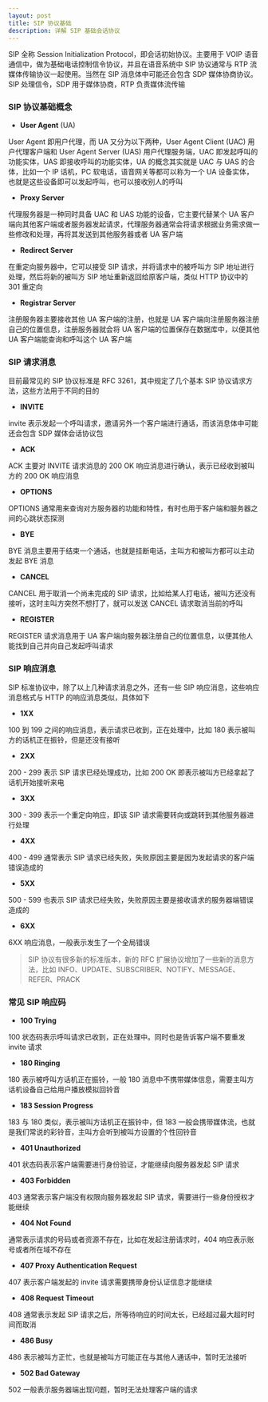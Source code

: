 ```yaml
---
layout: post
title: SIP 协议基础
description: 详解 SIP 基础会话协议
---
```


SIP 全称 Session Initialization Protocol，即会话初始协议。主要用于 VOIP 语音通信中，做为基础电话控制信令协议，并且在语音系统中 SIP 协议通常与 RTP 流媒体传输协议一起使用。当然在 SIP 消息体中可能还会包含 SDP 媒体协商协议。SIP 处理信令，SDP 用于媒体协商，RTP 负责媒体流传输

### SIP 协议基础概念

* **User Agent** (UA)

User Agent 即用户代理，而 UA 又分为以下两种，User Agent Client (UAC) 用户代理客户端和 User Agent Server (UAS) 用户代理服务端，UAC 即发起呼叫的功能实体，UAS 即接收呼叫的功能实体，UA 的概念其实就是 UAC 与 UAS 的合体，比如一个 IP 话机，PC 软电话，语音网关等都可以称为一个 UA 设备实体，也就是这些设备即可以发起呼叫，也可以接收别人的呼叫

* **Proxy Server**

代理服务器是一种同时具备 UAC 和 UAS 功能的设备，它主要代替某个 UA 客户端向其他客户端或者服务器发起请求，代理服务器通常会将请求根据业务需求做一些修改和处理，再将其发送到其他服务器或者 UA 客户端

* **Redirect Server**

在重定向服务器中，它可以接受 SIP 请求，并将请求中的被呼叫方 SIP 地址进行处理，然后将新的被叫方 SIP 地址重新返回给原客户端，类似 HTTP 协议中的 301 重定向

* **Registrar Server**

注册服务器主要接收其他 UA 客户端的注册，也就是 UA 客户端向注册服务器注册自己的位置信息，注册服务器就会将 UA 客户端的位置保存在数据库中，以便其他 UA 客户端能查询和呼叫这个 UA 客户端

### SIP 请求消息

目前最常见的 SIP 协议标准是 RFC 3261，其中规定了几个基本 SIP 协议请求方法，这些方法用于不同的目的

* **INVITE**

invite 表示发起一个呼叫请求，邀请另外一个客户端进行通话，而该消息体中可能还会包含 SDP 媒体会话协议包

* **ACK**

ACK 主要对 INVITE 请求消息的 200 OK 响应消息进行确认，表示已经收到被叫方的 200 OK 响应消息

* **OPTIONS**

OPTIONS 通常用来查询对方服务器的功能和特性，有时也用于客户端和服务器之间的心跳状态探测

* **BYE**

BYE 消息主要用于结束一个通话，也就是挂断电话，主叫方和被叫方都可以主动发起 BYE 消息

* **CANCEL**

CANCEL 用于取消一个尚未完成的 SIP 请求，比如给某人打电话，被叫方还没有接听，这时主叫方突然不想打了，就可以发送 CANCEL 请求取消当前的呼叫

* **REGISTER**

REGISTER 请求消息用于 UA 客户端向服务器注册自己的位置信息，以便其他人能找到自己并向自己发起呼叫请求



### SIP 响应消息

SIP 标准协议中，除了以上几种请求消息之外，还有一些 SIP 响应消息，这些响应消息格式与 HTTP 的响应消息类似，具体如下

* **1XX**

100 到 199 之间的响应消息，表示请求已收到，正在处理中，比如 180 表示被叫方的话机正在振铃，但是还没有接听

* **2XX**

200 - 299 表示 SIP 请求已经处理成功，比如 200 OK 即表示被叫方已经拿起了话机开始接听来电

* **3XX**

300 - 399 表示一个重定向响应，即该 SIP 请求需要转向或跳转到其他服务器进行处理

* **4XX**

400 - 499 通常表示 SIP 请求已经失败，失败原因主要是因为发起请求的客户端错误造成的

* **5XX**

500 - 599 也表示 SIP 请求已经失败，失败原因主要是接收请求的服务器端错误造成的

* **6XX**

6XX 响应消息，一般表示发生了一个全局错误



> SIP 协议有很多新的标准版本，新的 RFC 扩展协议增加了一些新的消息方法，比如 INFO、UPDATE、SUBSCRIBER、NOTIFY、MESSAGE、REFER、PRACK



### 常见 SIP 响应码

* **100 Trying**

100 状态码表示呼叫请求已收到，正在处理中。同时也是告诉客户端不要重发 invite 请求

* **180 Ringing**

180 表示被呼叫方话机正在振铃，一般 180 消息中不携带媒体信息，需要主叫方话机设备自己给用户播放模拟回铃音

* **183 Session Progress**

183 与 180 类似，表示被叫方话机正在振铃中，但 183 一般会携带媒体流，也就是我们常说的彩铃音，主叫方会听到被叫方设置的个性回铃音

* **401 Unauthorized**

401 状态码表示客户端需要进行身份验证，才能继续向服务器发起 SIP 请求

* **403 Forbidden**

403 通常表示客户端没有权限向服务器发起 SIP 请求，需要进行一些身份授权才能继续

* **404 Not Found**

通常表示请求的号码或者资源不存在，比如在发起注册请求时，404 响应表示账号或者所在域不存在

* **407 Proxy Authentication Request**

407 表示客户端发起的 invite 请求需要携带身份认证信息才能继续

* **408 Request Timeout**

408 通常表示发起 SIP 请求之后，所等待响应的时间太长，已经超过最大超时时间而取消

* **486 Busy**

486 表示被叫方正忙，也就是被叫方可能正在与其他人通话中，暂时无法接听

* **502 Bad Gateway**

502 一般表示服务器端出现问题，暂时无法处理客户端的请求